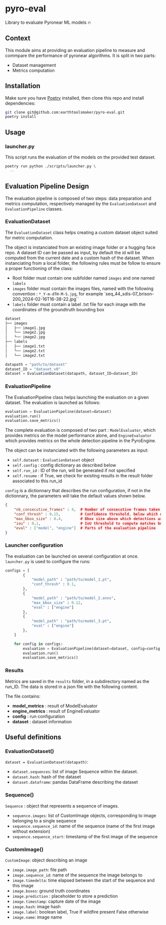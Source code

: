 # pyro-eval

Library to evaluate Pyronear ML models 🔥

## Context

This module aims at providing an evaluation pipeline to measure and commpare
the performance of pyronear algorithms. It is split in two parts:

- Dataset management
- Metrics computation

## Installation

Make sure you have [Poetry](https://python-poetry.org/docs/) installed, then
clone this repo and install dependencies:

```bash
git clone git@github.com:earthtoolsmaker/pyro-eval.git
poetry install
```

## Usage

### launcher.py

This script runs the evaluation of the models on the provided test dataset.

```bash
poetry run python ./scripts/launcher.py \
  --
```

## Evaluation Pipeline Design

The evaluation pipeline is composed of two steps: data preparation and metrics
computation, respectively managed by the `EvaluationDataset` and
`EvaluationPipeline` classes.

### EvaluationDataset

The `EvaluationDataset` class helps creating a custom dataset object suited for
metric computation.

The object is instanciated from an existing image folder or a hugging face
repo. A dataset ID can be passed as input, by default the id will be computed
from the current date and a custom hash of the dataset.
When instanciating from a local folder, the following rules must be follow to
ensure a proper functioning of the class:

- Root folder must contain one subfolder named `images` and one named `labels`
- `images` folder must contain the images files, named with the following
convention : `*_Y-m-dTH-M-S.jpg`, for example
`seq_44_sdis-07_brison-200_2024-02-16T16-38-22.jpg``
- `labels` folder must contain a label .txt file for each image with the
coordinates of the groundtruth bounding box

```txt
dataset
├── images
│   ├── image1.jpg
│   └── image2.jpg
│   └── image2.jpg
├── labels
│   ├── image1.txt
│   └── image2.txt
│   └── image2.txt
```

```python
datapath = "path/to/dataset"
dataset_ID = "dataset_v0"
dataset = EvaluationDataset(datapath, dataset_ID=dataset_ID)
```

### EvaluationPipeline

The EvaluationPipeline class helps launching the evaluation on a given dataset.
The evaluation is launched as follows:

```python
evaluation = EvaluationPipeline(dataset=dataset)
evaluation.run()
evaluation.save_metrics()
```

The complete evaluation is composed of two part : `ModelEvaluator`, which
provides metrics on the model performance alone, and `EngineEvaluator` which
provides metrics on the whole detection pipeline in the PyroEngine. 

The object can be instanciated with the following parameters as input:

- `self.dataset` : `EvaluationDataset` object
- `self.config` : config dictionary as described below
- `self.run_id` : ID of the run, will be generated if not specified
- `self.resume` : if True, we check for existing results in the result folder
associated to this run_id 

`config` is a dictionnary that describes the run configuration, if not in the
dictionnary, the parameters will take the default values shown below.

```json
{
    "nb_consecutive_frames" : 4,  # Number of consecutive frames taken into accoun in the Engine
    "conf_thresh" : 0.15,         # Confidence threshold, below which detections are filtered out
    "max_bbox_size" : 0.4,        # Bbox size above which detections are filtered out
    "iou" : 0.1,                  # IoU threshold to compute matches between detected bboxes
    "eval" : ["model", "engine"]  # Parts of the evaluation pipeline
}
```

### Launcher configuration

The evaluation can be launched on several configuration at once. `launcher.py`
is used to configure the runs:

```python
configs = [
        {
            "model_path" : "path/to/model_1.pt",
            "conf_thresh" : 0.1,
        },
        {
            "model_path" : "path/to/model_2.onnx",
            "max_bbox_size" : 0.12,
            "eval" : ["engine"]
        },
        {
            "model_path" : "path/to/model_3.pt",
            "eval" : ["engine"]
        },
    ]

    for config in configs:
        evaluation = EvaluationPipeline(dataset=dataset, config=config, device="mps")
        evaluation.run()
        evaluation.save_metrics()
```

### Results

Metrics are saved in the `results` folder, in a subdirectory named as the
run_ID. The data is stored in a json file with the following content.

The file contains:

- __model_metrics__ : result of ModelEvaluator
- __engine_metrics__ : result of EngineEvaluator
- __config__ : run configuration
- __dataset__ : dataset information

## Useful definitions

### EvaluationDataset()

`dataset = EvaluationDataset(datapath)`:
- `dataset.sequences`: list of image Sequence within the dataset. 
- `dataset.hash`: hash of the dataset
- `dataset.dataframe`: pandas DataFrame describing the dataset

### Sequence()

`Sequence` : object that represents a sequence of images.
- `sequence.images`: list of CustomImage objects, corresponding to image belonging to a single sequence
- `sequence.sequence_id`: name of the sequence (name of the first image without extension)
- `sequence.sequence_start`: timestamp of the first image of the sequence

### CustomImage()

`CustomImage`: object describing an image
- `image.image_path`: file path
- `image.sequence_id`: name of the sequence the image belongs to
- `image.timedelta`: time elapsed between the start of the sequence and this image
- `image.boxes`: ground truth coordinates
- `image.prediction` : placeholder to store a prediction
- `image.timestamp`: capture date of the image
- `image.hash`: image hash
- `image.label`: boolean label, True if wildfire present False otherwise
- `image.name`: image name 
